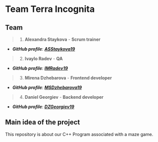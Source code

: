 # Team Terra Incognita
## Team    <a name = "team"></a>

> 1. **Alexandra Staykova** - **Scrum trainer**    
   - ***GitHub profile***: [***ASStaykova19***](https://github.com/ASStaykova19)    
 
> 2. **Ivaylo Radev** - **QA**    
   - ***GitHub profile***: [***IMRadev19***](https://github.com/IMRadev19)    
 
> 3. **Mirena Dzhebarova** - **Frontend developer**    
   - ***GitHub profile***: [***MSDzhebarova19***](https://github.com/MSDzhebarova19)    
 
> 4. **Daniel Georgiev** - **Backend developer**    
   - ***GitHub profile***: [***DZGeorgiev19***](https://github.com/DZGeorgiev19)
 
 ## Main idea of the project <a name = "idea"></a>
 
This repository is about our C++ Program associated with a maze game.
